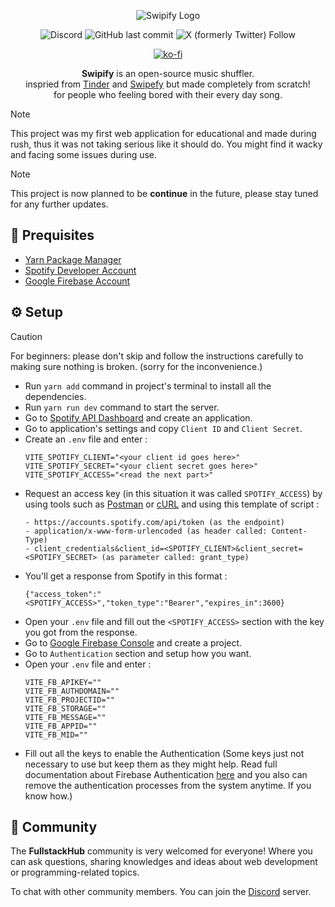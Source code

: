 

<div align=center>

![Swipify Logo](https://media.discordapp.net/attachments/1297492873398452267/1298371333851185253/swipify-githublogo.png?ex=67195208&is=67180088&hm=81c8044cbfbd41b93b3c651dfd0d2cca07c322730fa730bce6fe0ecf6444f1ad&=&format=webp&quality=lossless&width=994&height=285)

![Discord](https://img.shields.io/discord/1236751677801889792?style=flat&logo=discord&labelColor=blueple&color=%235865F2&link=https%3A%2F%2Fdiscord.gg%2FJKsYSd4TVf) ![GitHub last commit](https://img.shields.io/github/last-commit/qwrtsdev/swipify-react) ![X (formerly Twitter) Follow](https://img.shields.io/twitter/follow/dumbqwrts) 

[![ko-fi](https://ko-fi.com/img/githubbutton_sm.svg)](https://ko-fi.com/W7W712L0CA)


**Swipify** is an open-source music shuffler.<br />
inspried from [Tinder](https://tinder.com) and [Swipefy](https://x.com/swipefyapp) but made completely from scratch!<br />
for people who feeling bored with their every day song.

</div>

> [!NOTE] 
> This project was my first web application for educational and made during rush, thus it was not taking serious like it should do. You might find it wacky and facing some issues during use.

> [!NOTE] 
> This project is now planned to be **continue** in the future, please stay tuned for any further updates.

## 📝 Prequisites
- [Yarn Package Manager](https://yarnpkg.com)
- [Spotify Developer Account](https://developer.spotify.com/)
- [Google Firebase Account]()

## ⚙ Setup
> [!CAUTION]
> For beginners: please don't skip and follow the instructions carefully to making sure nothing is broken. (sorry for the inconvenience.)
- Run `yarn add` command in project's terminal to install all the dependencies.
- Run `yarn run dev` command to start the server.
- Go to [Spotify API Dashboard](https://developer.spotify.com/dashboard/) and create an application.
- Go to application's settings and copy `Client ID` and `Client Secret`.
- Create an `.env` file and enter :
    ```
    VITE_SPOTIFY_CLIENT="<your client id goes here>"
    VITE_SPOTIFY_SECRET="<your client secret goes here>"
    VITE_SPOTIFY_ACCESS="<read the next part>"
    ```
- Request an access key (in this situation it was called `SPOTIFY_ACCESS`) by using tools such as [Postman](https://www.postman.com) or [cURL](https://curl.se) and using this template of script :
    ```
    - https://accounts.spotify.com/api/token (as the endpoint)
    - application/x-www-form-urlencoded (as header called: Content-Type)
    - client_credentials&client_id=<SPOTIFY_CLIENT>&client_secret=<SPOTIFY_SECRET> (as parameter called: grant_type)
    ```
- You'll get a response from Spotify in this format :
    ```
    {"access_token":"<SPOTIFY_ACCESS>","token_type":"Bearer","expires_in":3600}
    ```
- Open your `.env` file and fill out the `<SPOTIFY_ACCESS>` section with the key you got from the response.
- Go to [Google Firebase Console](https://console.firebase.google.com) and create a project.
- Go to `Authentication` section and setup how you want.
- Open your `.env` file and enter :
    ```
    VITE_FB_APIKEY=""
    VITE_FB_AUTHDOMAIN=""
    VITE_FB_PROJECTID=""
    VITE_FB_STORAGE=""
    VITE_FB_MESSAGE=""
    VITE_FB_APPID=""
    VITE_FB_MID=""
    ```
- Fill out all the keys to enable the Authentication (Some keys just not necessary to use but keep them as they might help. Read full documentation about Firebase Authentication [here](https://firebase.google.com/docs/auth) and you also can remove the authentication processes from the system anytime. If you know how.)

## 💬 Community
The **FullstackHub** community is very welcomed for everyone! Where you can ask questions, sharing knowledges and ideas about web development or programming-related topics.<br />

To chat with other community members. You can join the [Discord](https://discord.gg/JKsYSd4TVf) server. 